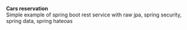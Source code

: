 **Cars reservation**\
Simple example of spring boot rest service with raw jpa, spring security, spring data, spring hateoas 